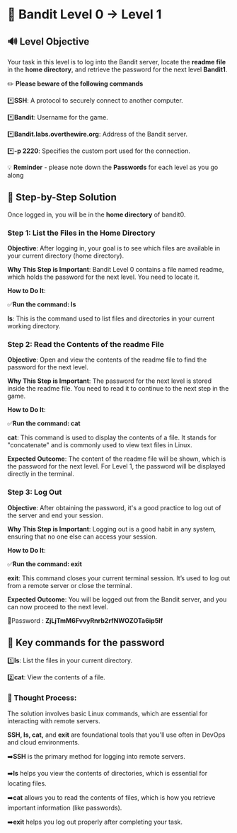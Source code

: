 # 🎲 Bandit Level 0 → Level 1



## :loud_sound: Level Objective


Your task in this level is to log into the Bandit server, locate the **readme file** in the **home directory**, and retrieve the password for the next level **Bandit1**.




:pencil2: **Please beware of the following commands**

:asterisk:**SSH**: A protocol to securely connect to another computer.

:asterisk:**Bandit**: Username for the game.

:asterisk:**Bandit.labs.overthewire.org**: Address of the Bandit server.

:asterisk:**-p 2220**: Specifies the custom port used for the connection.





:bulb: **Reminder** - please note down the **Passwords** for each level as you go along





## :page_with_curl: Step-by-Step Solution 


Once logged in, you will be in the **home directory** of bandit0.



### Step 1: List the Files in the Home Directory

**Objective**: After logging in, your goal is to see which files are available in your current directory (home directory).

**Why This Step is Important**: Bandit Level 0 contains a file named readme, which holds the password for the next level. You need to locate it.

**How to Do It**:

:white_check_mark:**Run the command: ls**


**ls**: This is the command used to list files and directories in your current working directory.


### Step 2: Read the Contents of the readme File

**Objective**: Open and view the contents of the readme file to find the password for the next level.

**Why This Step is Important**: The password for the next level is stored inside the readme file. You need to read it to continue to the next step in the game.

**How to Do It**:

:white_check_mark:**Run the command: cat**


**cat**: This command is used to display the contents of a file. It stands for "concatenate" and is commonly used to view text files in Linux.


**Expected Outcome**: The content of the readme file will be shown, which is the password for the next level. For Level 1, the password will be displayed directly in the terminal.

### Step 3: Log Out 

**Objective**: After obtaining the password, it's a good practice to log out of the server and end your session.

**Why This Step is Important**: Logging out is a good habit in any system, ensuring that no one else can access your session.

**How to Do It**:

:white_check_mark:**Run the command: exit**



**exit**: This command closes your current terminal session. It’s used to log out from a remote server or close the terminal.

**Expected Outcome**: You will be logged out from the Bandit server, and you can now proceed to the next level.



🔑Password : **ZjLjTmM6FvvyRnrb2rfNWOZOTa6ip5If**



## :round_pushpin: Key commands for the password


:one:**ls**: List the files in your current directory.

:two:**cat**: View the contents of a file.









### :mag_right: Thought Process:

The solution involves basic Linux commands, which are essential for interacting with remote servers. 


**SSH, ls, cat,** and **exit** are foundational tools that you'll use often in DevOps and cloud environments.



:arrow_right:**SSH** is the primary method for logging into remote servers.

:arrow_right:**ls** helps you view the contents of directories, which is essential for locating files.

:arrow_right:**cat** allows you to read the contents of files, which is how you retrieve important information (like passwords).

:arrow_right:**exit** helps you log out properly after completing your task.









